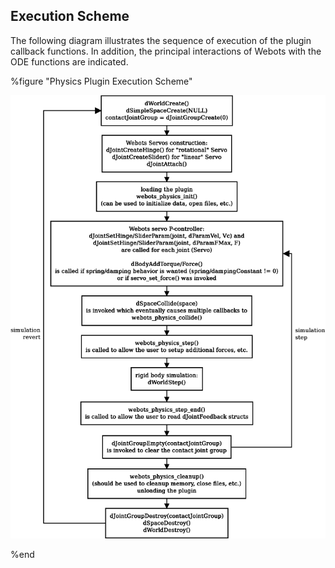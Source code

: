 ## Execution Scheme

The following diagram illustrates the sequence of execution of the plugin
callback functions. In addition, the principal interactions of Webots with the
ODE functions are indicated.

%figure "Physics Plugin Execution Scheme"

![physics_execution_scheme.png](images/physics_execution_scheme.png)

%end
